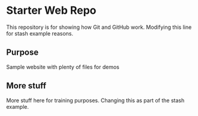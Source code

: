 # Starter Web Repo

This repository is for showing how Git and GitHub work.  Modifying this line for stash example reasons.

## Purpose

Sample website with plenty of files for demos

## More stuff

More stuff here for training purposes.  Changing this as part of the stash example.
